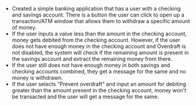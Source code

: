 - Created a simple banking application that has a user with a checking and savings account. There is a button the user can click to open up a transaction/ATM window that allows them to withdraw a specific amount of money.
- If the user inputs a value less than the amount in the checking account, money gets debited from the checking account. However, if the user does not have enough money in the checking account and Overdraft is not disabled, the system will check if the remaining amount is present in the savings account and extract the remaining money from there.
- If the user still does not have enough money in both savings and checking accounts combined, they get a message for the same and no money is withdrawn.
- If the user selects "Prevent overdraft" and input an amount for debiting greater than the amount present in the checking account, money won't be transacted and the user will get a message for the same.
